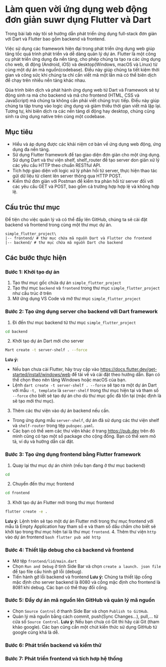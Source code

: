 # Làm quen vời ứng dụng web động đơn giản suwr dụng Flutter và Dart

Trong bài lab này tôi sẽ hướng dẫn phát triển ứng dụng full-stack đơn giản với Dart và Flutter bao gồm backend và frontend.

Việc sử dụng các framework hiện đại trong phát triển ứng dụng web giúp tăng tốc quá trình phát triển và dễ dàng quản lý dự án. Flutter là một công cụ phát triển ứng dụng đa nền tảng, cho phép chúng ta tạo ra các ứng dụng cho web, di động (Android, iOS) và desktop(Windows, macOS và Linux) từ cùng một dự án mà nguồn(codebase). Điều này giúp chúng ta tiết kiệm thời gian và công sức khi chúng ta chỉ cần viết mã một lần mà có thể biên dịch để chạy trên nhiều nền tảng khác nhau.

Qúa trình biên dịch và phát hành ứng dụng web từ Dart và Framework sẽ tự động sinh ra mà cho backend và mã cho frontend (HTML, CSS và JavaScript) mà chúng ta không cần phải viết chúng trực tiếp. Điều này giúp chúng ta tập trung vào logic ứng dụng và giảm thiểu thời gian viết mã lặp lại. Tương tự, khi biên dịch ra các nền tảng di động hay desktop, chúng cũng sinh ra ứng dụng native trên cùng một codebase.

## Mục tiêu

- Hiểu và áp dụng được các khải niệm cơ bản về ứng dụng web động, ứng dụng đa nền tảng.
- Sử dụng Flutter framework để tạo giao diện đơn giản cho một ứng dụng.
  Sử dụng Dart và thư viện shelf, shelf_router đề tạo server don giản xử lý các yêu cầu HTTP theo chuẩn RESTful API.
- Tích hợp giao diện với logic xử lý phản hồi từ server, thực hiện thao tác gửi dữ liệu từ client lên server thông qua HTTP POST.
- Kiểm thử đơn giản với Postman để kiểm tra phản hồi từ server đối với các yêu cầu GET và POST, bao gồm cả trường hợp hợp lệ và không hợp lệ.

## Cấu trúc thư mục

Để tiện cho việc quản lý và có thể đầy lên GitHub, chúng ta sẽ cài đặt backend và frontend trong cùng một thư mục dự án.

```plaintext
simple_flutter_project\
|-- frontend/ # thư mục chứa mã nguồn Dart và Flutter cho frontend
|-- backend/ # thư mục chứa mã nguồn Dart cho backend
```

## Các bước thực hiện

### Bước 1: Khởi tạo dự ản

1. Tạo thư mục gốc chứa dự án `simple_flutter_project`
2. Tạo thư mục `backend` và `frontend` trong thư mục `simple_flutter_project `như cấu trúc ở trên
3. Mở ứng dụng VS Code và mở thư mục `simple_flutter_project`

### Bước 2: Tạo ứng dụng server cho backend với Dart framework

1. Đi đến thư mục backend từ thư mục `simple_flutter_project`

```bash
cd backend
```

2.  Khởi tạo dự án Dart mới cho server

```bash
Mart create -t server-shelf . --force
```

**Lưu ý:**

- Nếu bạn chưa cài Flutter, hãy truy cập vào https://docs.flutter.dev/get-started/install/windows/web để tải về và cải đặt theo hướng dẫn. Bạn có thể chọn theo nên tăng Windows hoặc macOS của bạn.
- Lệnh `dart create -t server-shelf . --force` sẽ tạo ra một dự án Dart với mẫu `-t, template` là `server-shelf` trong thư mục hiện tại và tham số `--force` cho biết sẽ tạo dự án cho dù thư mục gốc đã tồn tại (mặc định là sẽ tạo mới thư mục).

3. Thêm các thư viện vào dự án backend nếu cần.

- Trong ứng dụng mẫu `server-shelf`, dự án đã sử dụng các thư viện shelf và `shelf-router` trong tệp `pubspec.yaml`.
- Các bạn có thể xem các thư viện khác ở trang https://pub.dev trên đó mình cũng có tạo một số package cho cộng đồng. Bạn có thể xem mô tả, ví dụ và hướng dẫn cài đặt.

### Bước 3: Tạo ứng dụng frontend bằng Flutter framework

1. Quay lại thư mục dự án chính (nếu bạn đang ở thư mục backend)

```bash
cd
```

2. Chuyển đến thư mục frontend

```bash
cd frontend
```

3. Khởi tạo dự án Flutter mới trong thư mục frontend

```bash
flutter create -e .
```

**Lưu ý:** Lệnh trên sẽ tạo một dự án Flutter mới trong thư mục frontend với mẫu là Empty Application hay tham số e và tham số dấu chấm cho biết sẽ khởi tạo trong thư mục hiện tai là thư mục `frontend`. 4. Thêm thư viện `http` vào dự án frontend
`bash
    flutter pub add http
    `

### Bước 4: Thiết lập debug cho cả backend và frontend

- Mở tệp `frontend/lid/main.dart`
- Chọn `Run and Debug` ở tinh Side Bar và chọn `create a launch. json file` để tạo file cấu hình gỡ lỗi (debug).
- Tiến hành gỡ lỗi backend và frontend
  **Lưu ý:** Chúng ta thiết lập cống mặc định cho server backend là 8080 và cổng mặc định cho frontend là 8081 khi debug. Các bạn có thể thay đổi cống.

### Bước 5: Đẩy dự án mã nguồn lên GitHub và quản lý mã nguồn

- Chọn `Source Control` ở thanh Side Bar và chọn `Publish to GitHub`.
- Quản lý mã nguồn bằng cách commit, push(Sync Changes...), pull,... từ cửa số `Source Control`.
  **Lưu ý:** Nếu bạn chưa có Git thì hãy cải Git (tham khảo google). Các bạn cũng cần một chút kiến thức sử dụng GitHub từ google cũng khá là dễ.

### Bước 6: Phát triển backend và kiểm thử

### Bước 7: Phát triển frontend và tích hơp hệ thống

